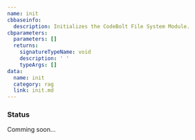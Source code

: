 ```yaml
---
name: init
cbbaseinfo:
  description: Initializes the CodeBolt File System Module.
cbparameters:
  parameters: []
  returns:
    signatureTypeName: void
    description: ' '
    typeArgs: []
data:
  name: init
  category: rag
  link: init.md
---
```

<CBBaseInfo/> 
 <CBParameters/>  

### Status 

Comming soon...